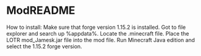 # ModREADME
How to install: Make sure that forge version 1.15.2 is installed. Got to file explorer and search up %appdata%. Locate the .minecraft file. Place the LOTR mod_Jamesk.jar file into the mod file. Run Minecraft Java edition and select the 1.15.2 forge version.
